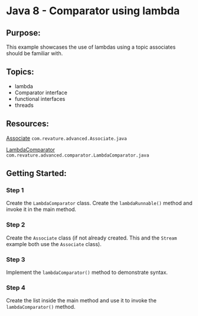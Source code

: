 # Java 8 - Comparator using lambda
## Purpose:
This example showcases the use of lambdas using a topic associates should be familiar with.
## Topics:
* lambda
* Comparator interface
* functional interfaces
* threads
## Resources:
[Associate](https://gitlab.com/revature_training/java-team/-/blob/master/java-standard-examples/java/src/main/java/com/revature/advanced/Associate.java) `com.revature.advanced.Associate.java`

[LambdaComparator](https://gitlab.com/revature_training/java-team/-/blob/master/java-standard-examples/java/src/main/java/com/revature/advanced/comparator/LambdaComparator.java) `com.revature.advanced.comparator.LambdaComparator.java`
## Getting Started:
### Step 1
Create the `LambdaComparator` class. Create the `lambdaRunnable()` method and invoke it in the main method.
### Step 2
Create the `Associate` class (if not already created. This and the `Stream` example both use the `Associate` class).
### Step 3
Implement the `lambdaComparator()` method to demonstrate syntax.
### Step 4
Create the list inside the main method and use it to invoke the `lambdaComparator()` method.